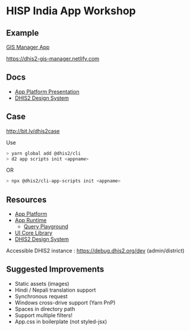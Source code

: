 # HISP India App Workshop

## Example

[GIS Manager App](./gis-manager)

https://dhis2-gis-manager.netlify.com

## Docs

- [App Platform Presentation](./docs/DHIS2-app-workshop.pdf)
- [DHIS2 Design System](./docs/DHIS2-design-system.pdf)

## Case

http://bit.ly/dhis2case

Use

```sh
> yarn global add @dhis2/cli
> d2 app scripts init <appname>
```

OR

```sh
> npx @dhis2/cli-app-scripts init <appname>
```

## Resources

- [App Platform](https://platform.dhis2.nu)
- [App Runtime](https://runtime.dhis2.nu)
  - [Query Playground](https://runtime.dhis2.nu/playground)
- [UI Core Library](https://ui-core.dhis2.nu)
- [DHIS2 Design System](https://github.com/dhis2/design-system)

Accessible DHIS2 instance : https://debug.dhis2.org/dev (admin/district)

## Suggested Improvements

- Static assets (images)
- Hindi / Nepali translation support
- Synchronous request
- Windows cross-drive support (Yarn PnP)
- Spaces in directory path
- Support multiple filters!
- App.css in boilerplate (not styled-jsx)
